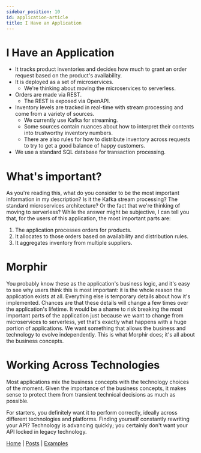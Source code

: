 ```yaml
---
sidebar_position: 10
id: application-article
title: I Have an Application
---
```


# I Have an Application

- It tracks product inventories and decides how much to grant an order request based on the product's availability.
- It is deployed as a set of microservices.
  - We're thinking about moving the microservices to serverless.
- Orders are made via REST.
  - The REST is exposed via OpenAPI.
- Inventory levels are tracked in real-time with stream processing and come from a variety of sources.
  - We currently use Kafka for streaming.
  - Some sources contain nuances about how to interpret their contents into trustworthy inventory numbers.
  - There are also rules for how to distribute inventory across requests to try to get a good balance of happy customers.
- We use a standard SQL database for transaction processing.

# What's important?

As you're reading this, what do you consider to be the most important information in my description? Is it the Kafka
stream processing? The standard microservices architecture? Or the fact that we're thinking of moving to serverless?
While the answer might be subjective, I can tell you that, for the users of this application, the most important parts are:

1. The application processes orders for products.
1. It allocates to those orders based on availability and distribution rules.
1. It aggregates inventory from multiple suppliers.

# Morphir

You probably know these as the application's business logic, and it's easy to see why users think this is most
important: it is the whole reason the application exists at all. Everything else is temporary details about how it's implemented. Chances are that these details will change a few times over the application's lifetime. It would be a shame to risk breaking the most important parts of the application just because we want to change from microservices to serverless, yet that's exactly what happens with a huge portion of applications. We want something that allows the business and technology to evolve independently. This is what Morphir does; it's all about the business concepts.

# Working Across Technologies

Most applications mix the business concepts with the technology choices of the moment. Given the importance of the
business concepts, it makes sense to protect them from transient technical decisions as much as possible.

For starters, you definitely want it to perform correctly, ideally across different technologies and
platforms. Finding yourself constantly rewriting your API? Technology is advancing quickly; you certainly don't want
your API locked in legacy technology.

[Home](/index) | [Posts](posts) | [Examples](https://github.com/finos/morphir-examples/)
